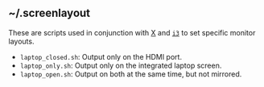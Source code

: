 ## ~/.screenlayout

These are scripts used in conjunction with [X](<https://wiki.archlinux.org/title/Xorg>) and [`i3`](<https://wiki.archlinux.org/title/I3>) to set specific monitor layouts.

- `laptop_closed.sh`: Output only on the HDMI port.
- `laptop_only.sh`: Output only on the integrated laptop screen.
- `laptop_open.sh`: Output on both at the same time, but not mirrored.

